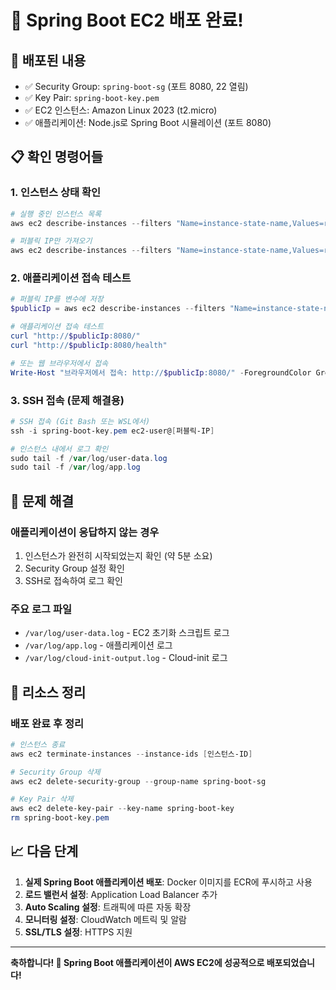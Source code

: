 # 🎉 Spring Boot EC2 배포 완료!

## 🚀 배포된 내용
- ✅ Security Group: `spring-boot-sg` (포트 8080, 22 열림)
- ✅ Key Pair: `spring-boot-key.pem` 
- ✅ EC2 인스턴스: Amazon Linux 2023 (t2.micro)
- ✅ 애플리케이션: Node.js로 Spring Boot 시뮬레이션 (포트 8080)

## 📋 확인 명령어들

### 1. 인스턴스 상태 확인
```powershell
# 실행 중인 인스턴스 목록
aws ec2 describe-instances --filters "Name=instance-state-name,Values=running" --query 'Reservations[*].Instances[*].[InstanceId,PublicIpAddress,State.Name]' --output table

# 퍼블릭 IP만 가져오기
aws ec2 describe-instances --filters "Name=instance-state-name,Values=running" --query 'Reservations[*].Instances[*].PublicIpAddress' --output text
```

### 2. 애플리케이션 접속 테스트
```powershell
# 퍼블릭 IP를 변수에 저장
$publicIp = aws ec2 describe-instances --filters "Name=instance-state-name,Values=running" --query 'Reservations[*].Instances[*].PublicIpAddress' --output text

# 애플리케이션 접속 테스트
curl "http://$publicIp:8080/"
curl "http://$publicIp:8080/health"

# 또는 웹 브라우저에서 접속
Write-Host "브라우저에서 접속: http://$publicIp:8080/" -ForegroundColor Green
```

### 3. SSH 접속 (문제 해결용)
```powershell
# SSH 접속 (Git Bash 또는 WSL에서)
ssh -i spring-boot-key.pem ec2-user@[퍼블릭-IP]

# 인스턴스 내에서 로그 확인
sudo tail -f /var/log/user-data.log
sudo tail -f /var/log/app.log
```

## 🔧 문제 해결

### 애플리케이션이 응답하지 않는 경우
1. 인스턴스가 완전히 시작되었는지 확인 (약 5분 소요)
2. Security Group 설정 확인
3. SSH로 접속하여 로그 확인

### 주요 로그 파일
- `/var/log/user-data.log` - EC2 초기화 스크립트 로그
- `/var/log/app.log` - 애플리케이션 로그
- `/var/log/cloud-init-output.log` - Cloud-init 로그

## 🧹 리소스 정리

### 배포 완료 후 정리
```powershell
# 인스턴스 종료
aws ec2 terminate-instances --instance-ids [인스턴스-ID]

# Security Group 삭제
aws ec2 delete-security-group --group-name spring-boot-sg

# Key Pair 삭제
aws ec2 delete-key-pair --key-name spring-boot-key
rm spring-boot-key.pem
```

## 📈 다음 단계

1. **실제 Spring Boot 애플리케이션 배포**: Docker 이미지를 ECR에 푸시하고 사용
2. **로드 밸런서 설정**: Application Load Balancer 추가
3. **Auto Scaling 설정**: 트래픽에 따른 자동 확장
4. **모니터링 설정**: CloudWatch 메트릭 및 알람
5. **SSL/TLS 설정**: HTTPS 지원

---

**축하합니다! 🎉 Spring Boot 애플리케이션이 AWS EC2에 성공적으로 배포되었습니다!**
